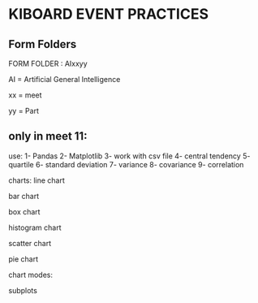 # KIBOARD EVENT PRACTICES
## Form Folders
FORM FOLDER : AIxxyy

AI = Artificial General Intelligence

xx = meet

yy = Part

## only in meet 11:


use:
1- Pandas
2- Matplotlib
3- work with csv file
4- central tendency
5- quartile
6- standard deviation
7- variance
8- covariance
9- correlation


charts:
line chart

bar chart

box chart

histogram chart

scatter chart

pie chart


chart modes:

subplots
